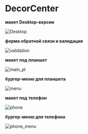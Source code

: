 # DecorCenter


**макет Desktop-версии**

![Desktop](https://downloader.disk.yandex.ru/preview/ccd353b550d694550b232f5ab3f9586b1e0265e4e32fbf126d2b5713e03ccdd7/5f80bb7d/fKqInKw3d7bLFOeFnMGnhKlF-hjX0HdyLnQQQSdPxKPfHLH_8AKMi7DyC3JmQYHGEKwRvuZOuhbgdFMWkqnFppgyozr29Ey8T54qb-eV2SGr8npumZHI4midPdWhecNq?uid=0&filename=01_main_desktop.jpg&disposition=inline&hash=&limit=0&content_type=image%2Fjpeg&owner_uid=0&tknv=v2&size=1920x937)

**форма обратной связи и валидация**

![validation](https://downloader.disk.yandex.ru/preview/e557f1f09b0a470a349e90ea00d3028e66254e015f195ef693653830cbc23c9e/5f80bb7d/6n-2BIvzLdj4RlXcu6Nxus2G2sr4w7p95CTEZaeu0S1OZgVCE8RBdkoozWaTTc1mxyrS6MDAtemDJgGU_oG4fA%3D%3D?uid=0&filename=02_main_decktop%20feadback_validation.jpg&disposition=inline&hash=&limit=0&content_type=image%2Fjpeg&owner_uid=0&tknv=v2&size=1920x937)

**макет под планшет**

![main_pl](https://downloader.disk.yandex.ru/preview/e15c5afa799a3ff9f1ecabfe0ec175c821ab12b9b168adc82338acec61b6d561/5f80bb7d/fKqInKw3d7bLFOeFnMGnhPAncfocAdTa_fg_POoDElLH3enT2TIyiqiE1Qv7PtIg9qwYFS9ODyZI5cxYX5YkRylBmVjQSnQExLQZCm1AnVOr8npumZHI4midPdWhecNq?uid=0&filename=03_main_pl.jpg&disposition=inline&hash=&limit=0&content_type=image%2Fjpeg&owner_uid=0&tknv=v2&size=1920x937)

**бургер-меню для планшета**

![menu](https://downloader.disk.yandex.ru/preview/3b397a681c49080ced91bcf972982c1ec0f421ba18d0c2b1200141823a54bce1/5f80bb7d/exprR8iQKnKdZQ3gmI5mg1yMKiEkQs3WdtpP3HydrirJxEr8mmZesbO-QMUdzqFbqA1K6jPxyghTfI8KdEsxRg%3D%3D?uid=0&filename=04_main_open_menu_pl.jpg&disposition=inline&hash=&limit=0&content_type=image%2Fjpeg&owner_uid=0&tknv=v2&size=1920x937)


**макет под телефон**

![phone](https://downloader.disk.yandex.ru/preview/f5c8b7244378226c05747492f89d35368d1adbdd1571ac9bf274381a507fb02f/5f80bb7d/fKqInKw3d7bLFOeFnMGnhGXRhzRdmXm7FbPCfkDrMH2DAh72bQ5zQYPnDyMhK-OYRs7Idw9citGk-eye-PbPjwyeKfJc8rgJWpZedat1E0Or8npumZHI4midPdWhecNq?uid=0&filename=05_main_tel.jpg&disposition=inline&hash=&limit=0&content_type=image%2Fjpeg&owner_uid=0&tknv=v2&size=1920x937)

**бургер-меню для телефона**

![phone_menu](https://downloader.disk.yandex.ru/preview/9c42a7c38920d8b82a46b89f3e570f711673ac1453710a18c0fdb1f7e3f8b4b9/5f80bb7d/bqRz1tJTzaQd18aXTkh2JWDkxoNaEKjklWLSZpXZnZNyQjk8GIyxyeoFMaINyX563ePCEYwbXTi0TD-myzGVAg%3D%3D?uid=0&filename=06_main_open_menu_tel.jpg&disposition=inline&hash=&limit=0&content_type=image%2Fjpeg&owner_uid=0&tknv=v2&size=1920x937)
